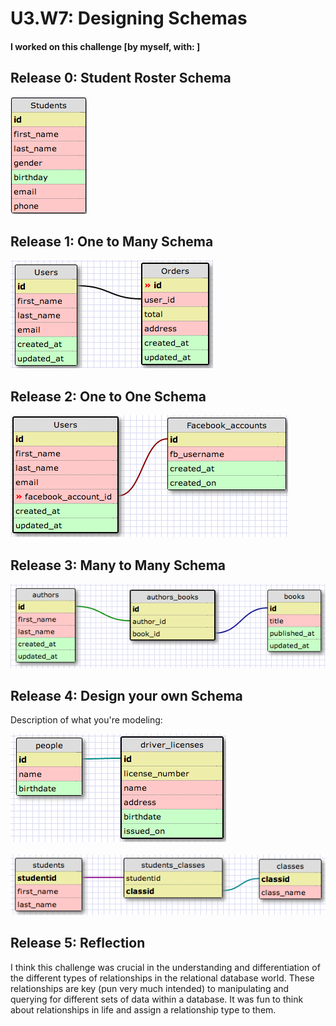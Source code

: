 # U3.W7: Designing Schemas


#### I worked on this challenge [by myself, with: ]


## Release 0: Student Roster Schema
<img src="https://github.com/axprin/phase_0_unit_3/blob/master/week_7/imgs/Screen%20Shot%202014-05-13%20at%207.55.04%20PM.png?raw=true" alt="" /></a>


## Release 1: One to Many Schema
<!-- <img src="?raw=true" alt="" /></a> -->
<img src="https://github.com/axprin/phase_0_unit_3/blob/master/week_7/imgs/Screen%20Shot%202014-05-13%20at%208.11.27%20PM.png?raw=true" alt="" /></a>

## Release 2: One to One Schema
<img src="https://github.com/axprin/phase_0_unit_3/blob/master/week_7/imgs/Screen%20Shot%202014-05-13%20at%208.19.33%20PM.png?raw=true" alt="" /></a>


## Release 3: Many to Many Schema
<img src="https://github.com/axprin/phase_0_unit_3/blob/master/week_7/imgs/Screen%20Shot%202014-05-18%20at%202.07.21%20PM.png?raw=true" alt="" /></a>


## Release 4: Design your own Schema
Description of what you're modeling: 

<img src="https://github.com/axprin/phase_0_unit_3/blob/master/week_7/imgs/Screen%20Shot%202014-05-18%20at%202.17.26%20PM.png?raw=true" alt="" /></a><br><br>
<img src="https://github.com/axprin/phase_0_unit_3/blob/master/week_7/imgs/Screen%20Shot%202014-05-18%20at%202.20.40%20PM.png?raw=true" alt="" /></a>

## Release 5: Reflection
I think this challenge was crucial in the understanding and differentiation of the different types of relationships in the relational database world. These relationships are key (pun very much intended) to manipulating and querying for different sets of data within a database. It was fun to think about relationships in life and assign a relationship type to them. 